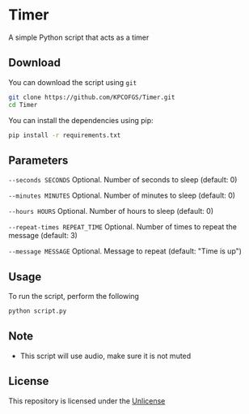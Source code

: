 # Timer

A simple Python script that acts as a timer

## Download

You can download the script using `git`
```bash
git clone https://github.com/KPCOFGS/Timer.git
cd Timer
```
You can install the dependencies using pip:
```bash
pip install -r requirements.txt
```

## Parameters

`--seconds SECONDS` Optional. Number of seconds to sleep (default: 0)

`--minutes MINUTES` Optional. Number of minutes to sleep (default: 0)

`--hours HOURS` Optional. Number of hours to sleep (default: 0)

`--repeat-times REPEAT_TIME` Optional. Number of times to repeat the message (default: 3)

`--message MESSAGE` Optional. Message to repeat (default: "Time is up")

## Usage

To run the script, perform the following
```bash
python script.py
```

## Note
- This script will use audio, make sure it is not muted

## License
This repository is licensed under the [Unlicense](LICENSE)
